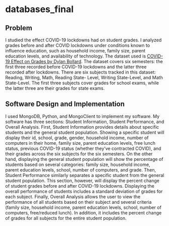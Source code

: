 # databases_final

## Problem

I studied the effect COVID-19 lockdowns had on student grades. I analyzed grades before and after COVID lockdowns under conditions known to influence education, such as household income, family size, parent education levels, and availability of technology. The dataset used is [COVID-19 Effect on Grades by Dylan Bollard](https://www.kaggle.com/dylanbollard/covid19-effect-on-grades-constructed-dataset). The dataset covers six semesters: the first three recorded before COVID-19 lockdowns and the latter three recorded after lockdowns. There are six subjects tracked in this dataset: Reading, Writing, Math, Reading State- Level, Writing State-Level, and Math State-Level. The first three subjects cover grades for school exams, while the latter three are their grades for state exams.

## Software Design and Implementation

I used MongoDB, Python, and MongoClient to implement my software. My software has three sections: Student Information, Student Performance, and Overall Analysis.
First, Student Information provides details about specific students and the general student population. Showing a specific student will display their id, school, grade, gender, household income, number of computers in their home, family size, parent education levels, free lunch status, previous COVID-19 status (whether they’ve contracted COVID), and their grades across the six subjects for the six semesters. On the other hand, displaying the general student population will show the percentage of students based on several categories: family size, household income, parent education levels, school, number of computers, and grade.
Then, Student Performance similarly separates a specific student from the general student population. This section, however, will display the percent change of student grades before and after COVID-19 lockdowns. Displaying the overall performance of students includes a standard deviation of grades for each subject.
Finally, Overall Analysis allows the user to view the performance of all students based on their subject and several criteria (family size, household income, parent education levels, school, number of computers, free/reduced lunch). In addition, it includes the percent change of grades for all subjects for the entire student population.
